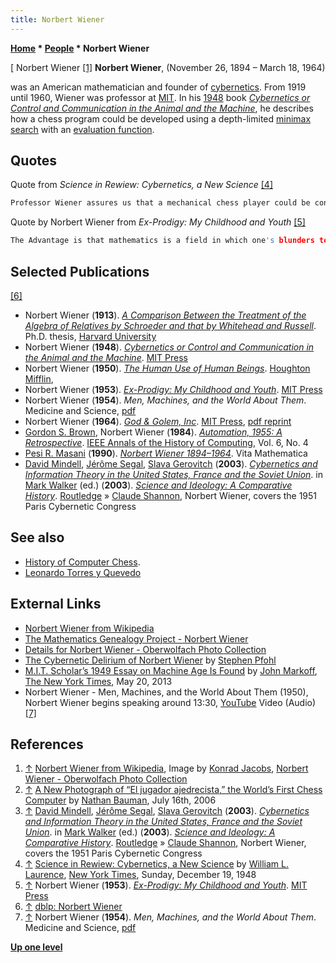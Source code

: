 ```yaml
---
title: Norbert Wiener
---
```

**[Home](Home "Home") \* [People](People "People") \* Norbert Wiener**



[ Norbert Wiener <a id="cite-note-1" href="#cite-ref-1">[1]</a>
**Norbert Wiener**, (November 26, 1894 – March 18, 1964)  

was an American mathematician and founder of [cybernetics](https://en.wikipedia.org/wiki/Cybernetics). From 1919 until 1960, Wiener was professor at [MIT](Massachusetts_Institute_of_Technology "Massachusetts Institute of Technology"). In his [1948](Timeline#1948 "Timeline") book *[Cybernetics or Control and Communication in the Animal and the Machine](https://en.wikipedia.org/wiki/Cybernetics:_Or_Control_and_Communication_in_the_Animal_and_the_Machine)*, he describes how a chess program could be developed using a depth-limited [minimax search](Minimax "Minimax") with an [evaluation function](Evaluation_Function "Evaluation Function"). 



## Quotes


Quote from *Science in Rewiew: Cybernetics, a New Science* <a id="cite-note-4" href="#cite-ref-4">[4]</a>




```C++
Professor Wiener assures us that a mechanical chess player could be constructed that "might very well be as good a player as the vast majority of the human race." Since each mechanical brain provides the knowledge with which to build a better mechanical brain, it is conceivable that eventually we may build a better mechanical brain, it is conceivable that eventually we may build machines that will surpass the best human brains in thinking capacity, that may not only do all man's work for him but also solve such problems as the control of the atomic bomb and how to reconcile east and west. All that would be left for man to do would be to devise ways to stop the machine from destroying him. 

```

Quote by Norbert Wiener from *Ex-Prodigy: My Childhood and Youth* <a id="cite-note-5" href="#cite-ref-5">[5]</a>




```C++
The Advantage is that mathematics is a field in which one's blunders tend to show very clearly and can be corrected or erased with a stroke of the pencil. It is a field which has often been compared with chess, but differs from the latter in that it is only one's best moments that count and not one's worst. A single inattention may lose a chess game, whereas a single successful approach to a problem, among many which have been relegated to the wastebasket, will make a mathematician's reputation. 

```

## Selected Publications


<a id="cite-note-6" href="#cite-ref-6">[6]</a>



* Norbert Wiener (**1913**). *[A Comparison Between the Treatment of the Algebra of Relatives by Schroeder and that by Whitehead and Russell](https://www.worldcat.org/title/comparison-between-the-treatment-of-algebra-of-relatives-by-schroeder-and-that-by-whitehead-and-russell/oclc/500505175)*. Ph.D. thesis, [Harvard University](Harvard_University "Harvard University")
* Norbert Wiener (**1948**). *[Cybernetics or Control and Communication in the Animal and the Machine](https://en.wikipedia.org/wiki/Cybernetics:_Or_Control_and_Communication_in_the_Animal_and_the_Machine)*. [MIT Press](https://en.wikipedia.org/wiki/MIT_Press)
* Norbert Wiener (**1950**). *[The Human Use of Human Beings](https://en.wikipedia.org/wiki/The_Human_Use_of_Human_Beings)*. [Houghton Mifflin](https://en.wikipedia.org/wiki/Houghton_Mifflin_Harcourt),
* Norbert Wiener (**1953**). *[Ex-Prodigy: My Childhood and Youth](https://mitpress.mit.edu/books/ex-prodigy)*. [MIT Press](https://en.wikipedia.org/wiki/MIT_Press)
* Norbert Wiener (**1954**). *Men, Machines, and the World About Them*. Medicine and Science, [pdf](http://www.robertspahr.com/teaching/hnm/wiener_men_machines_and_the_world_about.pdf)
* Norbert Wiener (**1964**). *[God & Golem, Inc](https://mitpress.mit.edu/books/god-golem-inc)*. [MIT Press](https://en.wikipedia.org/wiki/MIT_Press), [pdf reprint](http://luisguillermo.com/diosygolem/God_and_Golem_Inc.pdf)
* [Gordon S. Brown](https://en.wikipedia.org/wiki/Gordon_S._Brown), Norbert Wiener (**1984**). *[Automation, 1955: A Retrospective](https://ieeexplore.ieee.org/document/4640788)*. [IEEE Annals of the History of Computing](IEEE#Annals "IEEE"), Vol. 6, No. 4
* [Pesi R. Masani](Mathematician#PRMasani "Mathematician") (**1990**). *[Norbert Wiener 1894–1964](https://link.springer.com/book/10.1007%2F978-3-0348-9252-0)*. Vita Mathematica
* [David Mindell](http://mindell.scripts.mit.edu/homepage/), [Jérôme Segal](http://jerome-segal.de/acc-en.htm), [Slava Gerovitch](http://web.mit.edu/slava/homepage/) (**2003**). *[Cybernetics and Information Theory in the United States, France and the Soviet Union](https://www.infoamerica.org/documentos_word/shannon-wiener.htm)*. in [Mark Walker](https://de.wikipedia.org/wiki/Mark_Walker_(Wissenschaftshistoriker)) (ed.) (**2003**). *[Science and Ideology: A Comparative History](https://www.crcpress.com/Science-and-Ideology-A-Comparative-History/Walker/p/book/9780415279994)*. [Routledge](https://en.wikipedia.org/wiki/Routledge) » [Claude Shannon](Claude_Shannon "Claude Shannon"), Norbert Wiener, covers the 1951 Paris Cybernetic Congress


## See also


* [History of Computer Chess](History "History").
* [Leonardo Torres y Quevedo](Leonardo_Torres_y_Quevedo "Leonardo Torres y Quevedo")


## External Links


* [Norbert Wiener from Wikipedia](https://en.wikipedia.org/wiki/Norbert_Wiener)
* [The Mathematics Genealogy Project - Norbert Wiener](https://www.genealogy.math.ndsu.nodak.edu/id.php?id=25222)
* [Details for Norbert Wiener - Oberwolfach Photo Collection](https://opc.mfo.de/person_detail?id=4520)
* [The Cybernetic Delirium of Norbert Wiener](http://project.cyberpunk.ru/idb/cybernetic_delirium.html) by [Stephen Pfohl](https://www.bc.edu/bc-web/schools/mcas/departments/sociology/people/faculty-directory/stephen-j-pfohl.html)
* [M.I.T. Scholar’s 1949 Essay on Machine Age Is Found](https://www.nytimes.com/2013/05/21/science/mit-scholars-1949-essay-on-machine-age-is-found.html) by [John Markoff](https://en.wikipedia.org/wiki/John_Markoff), [The New York Times](https://en.wikipedia.org/wiki/The_New_York_Times), May 20, 2013
* Norbert Wiener - Men, Machines, and the World About Them (1950), Norbert Wiener begins speaking around 13:30, [YouTube](https://en.wikipedia.org/wiki/YouTube) Video (Audio) <a id="cite-note-7" href="#cite-ref-7">[7]</a>


 
## References


1. <a id="cite-ref-1" href="#cite-note-1">↑</a> [Norbert Wiener from Wikipedia](https://en.wikipedia.org/wiki/Norbert_Wiener), Image by [Konrad Jacobs](Mathematician#KJacobs "Mathematician"), [Norbert Wiener - Oberwolfach Photo Collection](https://opc.mfo.de/detail?photo_id=4520)
2. <a id="cite-ref-2" href="#cite-note-2">↑</a> [A New Photograph of “El jugador ajedrecista,” the World’s First Chess Computer](http://nathanbauman.com/seoulhero/nfblog/?p=317) by [Nathan Bauman](http://nathanbauman.com/), July 16th, 2006
3. <a id="cite-ref-3" href="#cite-note-3">↑</a> [David Mindell](http://mindell.scripts.mit.edu/homepage/), [Jérôme Segal](http://jerome-segal.de/acc-en.htm), [Slava Gerovitch](http://web.mit.edu/slava/homepage/) (**2003**). *[Cybernetics and Information Theory in the United States, France and the Soviet Union](https://www.infoamerica.org/documentos_word/shannon-wiener.htm)*. in [Mark Walker](https://de.wikipedia.org/wiki/Mark_Walker_(Wissenschaftshistoriker)) (ed.) (**2003**). *[Science and Ideology: A Comparative History](https://www.crcpress.com/Science-and-Ideology-A-Comparative-History/Walker/p/book/9780415279994)*. [Routledge](https://en.wikipedia.org/wiki/Routledge) » [Claude Shannon](Claude_Shannon "Claude Shannon"), Norbert Wiener, covers the 1951 Paris Cybernetic Congress
4. <a id="cite-ref-4" href="#cite-note-4">↑</a> [Science in Rewiew: Cybernetics, a New Science](http://home.swipnet.se/allez/Eng/Wiener48.htm) by [William L. Laurence](https://en.wikipedia.org/wiki/William_L._Laurence), [New York Times](https://en.wikipedia.org/wiki/New_York_Times), Sunday, December 19, 1948
5. <a id="cite-ref-5" href="#cite-note-5">↑</a> Norbert Wiener (**1953**). *[Ex-Prodigy: My Childhood and Youth](https://mitpress.mit.edu/books/ex-prodigy)*. [MIT Press](https://en.wikipedia.org/wiki/MIT_Press)
6. <a id="cite-ref-6" href="#cite-note-6">↑</a> [dblp: Norbert Wiener](https://dblp.org/pers/hd/w/Wiener:Norbert)
7. <a id="cite-ref-7" href="#cite-note-7">↑</a> Norbert Wiener (**1954**). *Men, Machines, and the World About Them*. Medicine and Science, [pdf](http://www.robertspahr.com/teaching/hnm/wiener_men_machines_and_the_world_about.pdf)

**[Up one level](People "People")**







 
